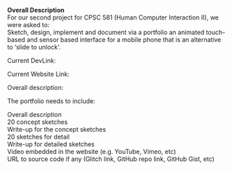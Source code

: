 **Overall Description**    
For our second project for CPSC 581 (Human Computer Interaction II), we were asked to:  
Sketch, design, implement and document via a portfolio an animated touch-based and sensor based interface for a mobile phone that is an alternative to ‘slide to unlock’.  

Current DevLink: 

Current Website Link: 

Overall description: 

The portfolio needs to include:

Overall description  
20 concept sketches  
Write-up for the concept sketches  
20 sketches for detail  
Write-up for detailed sketches  
Video embedded in the website (e.g. YouTube, Vimeo, etc)  
URL to source code if any (Glitch link, GitHub repo link, GitHub Gist, etc)
